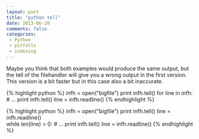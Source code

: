 ```yaml
---
layout: post
title: "python tell"
date: 2013-06-28
comments: false
categories:
 - Python
 - pitfalls
 - indexing
---
```


Maybe you think that both examples would produce the same output, but the tell of the filehandler will give you a wrong output in the first version. This version is a bit faster but in this case also a bit inaccurate.

{% highlight python %}
infh = open("bigfile")
print infh.tell()
for line in infh:
    # ...
    print infh.tell()
    line = infh.readline()
{% endhighlight %}

{% highlight python %}
infh = open("bigfile")
print infh.tell()
line = infh.readline()         
while len(line) > 0:
    # ...
    print infh.tell()
    line = infh.readline()
{% endhighlight %}

